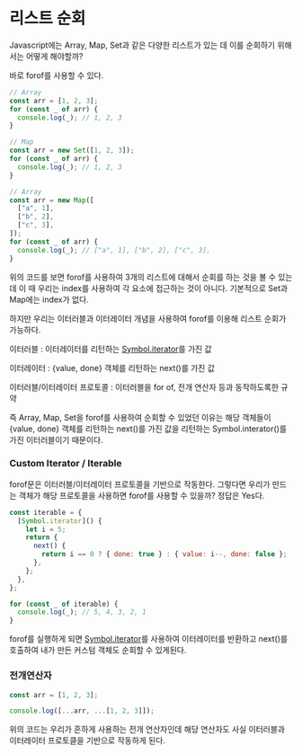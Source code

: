 # 리스트 순회

Javascript에는 Array, Map, Set과 같은 다양한 리스트가 있는 데 이를 순회하기 위해서는 어떻게 해야할까?

바로 forof를 사용할 수 있다.

```javascript
// Array
const arr = [1, 2, 3];
for (const _ of arr) {
  console.log(_); // 1, 2, 3
}
```

```javascript
// Map
const arr = new Set([1, 2, 3]);
for (const _ of arr) {
  console.log(_); // 1, 2, 3
}
```

```javascript
// Array
const arr = new Map([
  ["a", 1],
  ["b", 2],
  ["c", 3],
]);
for (const _ of arr) {
  console.log(_); // ["a", 1], ["b", 2], ["c", 3],
}
```

위의 코드를 보면 forof를 사용하여 3개의 리스트에 대해서 순회를 하는 것을 볼 수 있는 데 이 때 우리는 index를 사용하여 각 요소에 접근하는 것이 아니다. 기본적으로 Set과 Map에는 index가 없다.

하지만 우리는 이터러블과 이터레이터 개념을 사용하여 forof를 이용해 리스트 순회가 가능하다.

이터러블 : 이터레이터를 리턴하는 [Symbol.iterator]()를 가진 값

이터레이터 : {value, done} 객체를 리턴하는 next()를 가진 값

이터러블/이터레이터 프로토콜 : 이터러블을 for of, 전개 연산자 등과 동작하도록한 규약

즉 Array, Map, Set을 forof를 사용하여 순회할 수 있었던 이유는 해당 객체들이 {value, done} 객체를 리턴하는 next()를 가진 값을 리턴하는 Symbol.interator()를 가진 이터러블이기 때문이다.

### Custom Iterator / Iterable

forof문은 이터러블/이터레이터 프로토콜을 기반으로 작동한다. 그렇다면 우리가 만드는 객체가 해당 프로토콜을 사용하면 forof를 사용할 수 있을까? 정답은 Yes다.

```javascript
const iterable = {
  [Symbol.iterator]() {
    let i = 5;
    return {
      next() {
        return i == 0 ? { done: true } : { value: i--, done: false };
      },
    };
  },
};

for (const _ of iterable) {
  console.log(_); // 5, 4, 3, 2, 1
}
```

forof를 실행하게 되면 [Symbol.iterator]()를 사용하여 이터레이터를 반환하고 next()를 호출하여 내가 만든 커스텀 객체도 순회할 수 있게된다.

### 전개연산자

```javascript
const arr = [1, 2, 3];

console.log([...arr, ...[1, 2, 3]]);
```

위의 코드는 우리가 흔하게 사용하는 전개 연산자인데 해당 연산자도 사실 이터러블과 이터레이터 프로토클을 기반으로 작동하게 된다.
